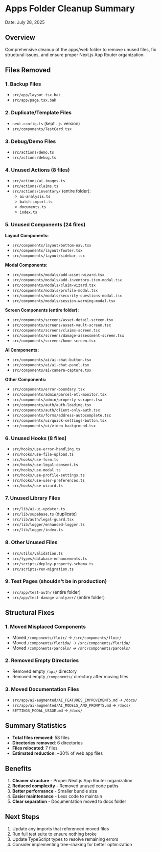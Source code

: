 # Apps Folder Cleanup Summary

Date: July 28, 2025

## Overview
Comprehensive cleanup of the apps/web folder to remove unused files, fix structural issues, and ensure proper Next.js App Router organization.

## Files Removed

### 1. Backup Files
- `src/app/layout.tsx.bak`
- `src/app/page.tsx.bak`

### 2. Duplicate/Template Files
- `next.config.ts` (kept `.js` version)
- `src/components/TestCard.tsx`

### 3. Debug/Demo Files
- `src/actions/demo.ts`
- `src/actions/debug.ts`

### 4. Unused Actions (8 files)
- `src/actions/ai-images.ts`
- `src/actions/claims.ts`
- `src/actions/inventory/` (entire folder):
  - `ai-analysis.ts`
  - `batch-import.ts`
  - `documents.ts`
  - `index.ts`

### 5. Unused Components (24 files)
**Layout Components:**
- `src/components/layout/bottom-nav.tsx`
- `src/components/layout/footer.tsx`
- `src/components/layout/sidebar.tsx`

**Modal Components:**
- `src/components/modals/add-asset-wizard.tsx`
- `src/components/modals/add-inventory-item-modal.tsx`
- `src/components/modals/claim-wizard.tsx`
- `src/components/modals/profile-modal.tsx`
- `src/components/modals/security-questions-modal.tsx`
- `src/components/modals/session-warning-modal.tsx`

**Screen Components (entire folder):**
- `src/components/screens/asset-detail-screen.tsx`
- `src/components/screens/asset-vault-screen.tsx`
- `src/components/screens/claims-screen.tsx`
- `src/components/screens/damage-assessment-screen.tsx`
- `src/components/screens/home-screen.tsx`

**AI Components:**
- `src/components/ai/ai-chat-button.tsx`
- `src/components/ai/ai-chat-panel.tsx`
- `src/components/ai/camera-capture.tsx`

**Other Components:**
- `src/components/error-boundary.tsx`
- `src/components/admin/parcel-etl-monitor.tsx`
- `src/components/admin/property-scraper.tsx`
- `src/components/auth/auth-loading.tsx`
- `src/components/auth/client-only-auth.tsx`
- `src/components/forms/address-autocomplete.tsx`
- `src/components/ui/quick-settings-button.tsx`
- `src/components/ui/video-background.tsx`

### 6. Unused Hooks (8 files)
- `src/hooks/use-error-handling.ts`
- `src/hooks/use-file-upload.ts`
- `src/hooks/use-form.ts`
- `src/hooks/use-legal-consent.ts`
- `src/hooks/use-modal.ts`
- `src/hooks/use-profile-settings.ts`
- `src/hooks/use-user-preferences.ts`
- `src/hooks/use-wizard.ts`

### 7. Unused Library Files
- `src/lib/ai-ui-updater.ts`
- `src/lib/supabase.ts` (duplicate)
- `src/lib/auth/legal-guard.tsx`
- `src/lib/logger/enhanced-logger.ts`
- `src/lib/logger/index.ts`

### 8. Other Unused Files
- `src/utils/validation.ts`
- `src/types/database-enhancements.ts`
- `src/scripts/deploy-property-schema.ts`
- `src/scripts/run-migration.ts`

### 9. Test Pages (shouldn't be in production)
- `src/app/test-auth/` (entire folder)
- `src/app/test-damage-analyzer/` (entire folder)

## Structural Fixes

### 1. Moved Misplaced Components
- Moved `/components/floir/` → `/src/components/floir/`
- Moved `/components/florida/` → `/src/components/florida/`
- Moved `/components/parcels/` → `/src/components/parcels/`

### 2. Removed Empty Directories
- Removed empty `/api/` directory
- Removed empty `/components/` directory after moving files

### 3. Moved Documentation Files
- `src/app/ai-augmented/AI_FEATURES_IMPROVEMENTS.md` → `/docs/`
- `src/app/ai-augmented/AI_MODELS_AND_PROMPTS.md` → `/docs/`
- `SETTINGS_MODAL_USAGE.md` → `/docs/`

## Summary Statistics
- **Total files removed**: 58 files
- **Directories removed**: 6 directories
- **Files relocated**: 7 files
- **Estimated reduction**: ~30% of web app files

## Benefits
1. **Cleaner structure** - Proper Next.js App Router organization
2. **Reduced complexity** - Removed unused code paths
3. **Better performance** - Smaller bundle size
4. **Easier maintenance** - Less code to maintain
5. **Clear separation** - Documentation moved to docs folder

## Next Steps
1. Update any imports that referenced moved files
2. Run full test suite to ensure nothing broke
3. Update TypeScript types to resolve remaining errors
4. Consider implementing tree-shaking for better optimization